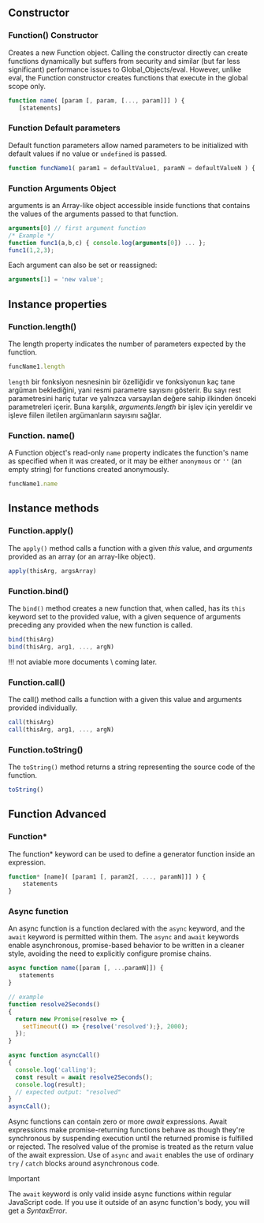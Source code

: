 <link rel="stylesheet" href="https://cdn.jsdelivr.net/npm/bootstrap-icons@1.5.0/font/bootstrap-icons.css">
<link rel="stylesheet" href="../../lib/js_style.css">

## Constructor

### Function() Constructor 
Creates a new Function object. Calling the constructor directly can create functions dynamically but suffers from security and similar (but far less significant) performance issues to Global_Objects/eval. However, unlike eval, the Function constructor creates functions that execute in the global scope only.
```js
function name( [param [, param, [..., param]]] ) {
   [statements]
```

### Function Default parameters
Default function parameters allow named parameters to be initialized with default values if no value or ``undefined`` is passed.
```js
function funcName1( param1 = defaultValue1, paramN = defaultValueN ) {...}
```

### Function Arguments Object
arguments is an Array-like object accessible inside functions that contains the values of the arguments passed to that function.
```js
arguments[0] // first argument function
/* Example */
function func1(a,b,c) { console.log(arguments[0]) ... };
func1(1,2,3);
```
Each argument can also be set or reassigned:
```js
arguments[1] = 'new value';
```

## Instance properties

### Function.length()
The length property indicates the number of parameters expected by the function.
```js
funcName1.length
```
``length`` bir fonksiyon nesnesinin bir özelliğidir ve fonksiyonun kaç tane argüman beklediğini, yani resmi parametre sayısını gösterir. Bu sayı rest parametresini hariç tutar ve yalnızca varsayılan değere sahip ilkinden önceki parametreleri içerir. Buna karşılık, *arguments.length* bir işlev için yereldir ve işleve fiilen iletilen argümanların sayısını sağlar.

### Function. name()
A Function object's read-only ``name`` property indicates the function's name as specified when it was created, or it may be either ``anonymous`` or ``''`` (an empty string) for functions created anonymously.
```js
funcName1.name
```

## Instance methods

### Function.apply()
The ``apply()`` method calls a function with a given *this* value, and *arguments* provided as an array (or an array-like object).
```js
apply(thisArg, argsArray)
```

### Function.bind()
The ``bind()`` method creates a new function that, when called, has its ``this`` keyword set to the provided value, with a given sequence of arguments preceding any provided when the new function is called.
```js
bind(thisArg)
bind(thisArg, arg1, ..., argN)
```
!!! not aviable more documents \ coming later.

### Function.call()
The call() method calls a function with a given this value and arguments provided individually.
```js
call(thisArg)
call(thisArg, arg1, ..., argN)
```

### Function.toString()
The ``toString()`` method returns a string representing the source code of the function.
```js
toString()
```

## Function Advanced

### Function*
The function* keyword can be used to define a generator function inside an expression.
```js
function* [name]( [param1 [, param2[, ..., paramN]]] ) {
    statements
}
```

### Async function 
An async function is a function declared with the `async` keyword, and the `await` keyword is permitted within them. The `async` and `await` keywords enable asynchronous, promise-based behavior to be written in a cleaner style, avoiding the need to explicitly configure promise chains.
```js
async function name([param [, ...paramN]]) {
   statements
}

// example
function resolve2Seconds() 
{
  return new Promise(resolve => {
    setTimeout(() => {resolve('resolved');}, 2000);
  });
}

async function asyncCall() 
{
  console.log('calling');
  const result = await resolve2Seconds();
  console.log(result);
  // expected output: "resolved"
}
asyncCall();
```
Async functions can contain zero or more *await* expressions. Await expressions make promise-returning functions behave as though they're synchronous by suspending execution until the returned promise is fulfilled or rejected. The resolved value of the promise is treated as the return value of the await expression. Use of `async` and `await` enables the use of ordinary `try` / `catch` blocks around asynchronous code.

> [!IMPORTANT]
> The `await` keyword is only valid inside async functions within regular JavaScript code. If you use it outside of an async function's body, you will get a *SyntaxError*.











